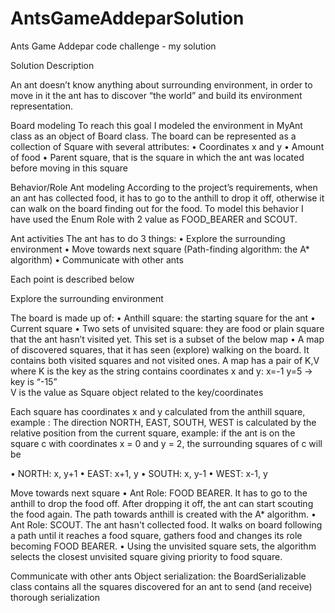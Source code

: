 AntsGameAddeparSolution
=======================

Ants Game Addepar code challenge - my solution

Solution Description

An ant doesn’t know anything about surrounding environment, in order to move in it the ant has to discover “the world” and build its environment representation.

Board modeling
To reach this goal I modeled the environment in MyAnt class as an object of Board class.
The board can be represented as a collection of Square with several attributes:
•	Coordinates x and y
•	Amount of food
•	Parent square, that is the square in which the ant was located before moving in this square

Behavior/Role Ant modeling
According to the project’s requirements, when an ant has collected food, it has to go to the anthill to drop it off, otherwise it can walk on the board finding out for the food. To model this behavior I have used the Enum Role with 2 value as FOOD_BEARER and SCOUT.

Ant activities
The ant has to do 3 things:
•	Explore the surrounding environment
•	Move towards next square (Path-finding algorithm:  the A* algorithm)
•	Communicate with other ants

Each point is described below

Explore the surrounding environment

The board is made up of:
•	Anthill square: the starting square for the ant
•	Current square
•	Two sets of unvisited square: they are food or plain square that the ant hasn’t visited yet. This set is a subset of the below map
•	A map of discovered squares, that it has seen (explore) walking on the board. It contains both visited squares and not visited ones.
A map has a pair of K,V where 
K is the key as the string contains coordinates x and y: x=-1 y=5 -> key is “-15”   
V is the value as Square object related to the key/coordinates

Each square has coordinates x and y calculated from the anthill square, example :
The direction NORTH, EAST, SOUTH, WEST is calculated by the relative position from the current square, example: if the ant is on the square c with coordinates x = 0 and y = 2, the surrounding squares of c will be

•	NORTH:  x, y+1 
•	EAST: x+1, y
•	SOUTH: x, y-1
•	WEST: x-1, y

Move towards next square
•	Ant Role: FOOD BEARER. It has to go to the anthill to drop the food off. After dropping it off, the ant can start scouting the food again. The path towards anthill is created with the A* algorithm.
•	Ant Role: SCOUT. The ant hasn't collected food. It walks on board following a path until it reaches a food square, gathers food and changes its role becoming FOOD BEARER.
•	Using the unvisited square sets, the algorithm selects the closest unvisited square giving priority to food square.

Communicate with other ants
Object serialization: the BoardSerializable class contains all the squares discovered for an ant to send (and receive) thorough serialization
